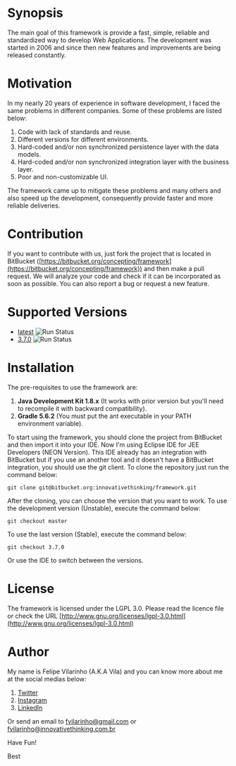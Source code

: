 Synopsis
========

The main goal of this framework is provide a fast, simple, reliable and standardized way to develop Web Applications.
The development was started in 2006 and since then new features and improvements are being released constantly.

Motivation
==========

In my nearly 20 years of experience in software development, I faced the same problems in different companies. Some of these problems are listed below:

1. Code with lack of standards and reuse.
2. Different versions for different environments.
3. Hard-coded and/or non synchronized persistence layer with the data models.
4. Hard-coded and/or non synchronized integration layer with the business layer.
5. Poor and non-customizable UI.

The framework came up to mitigate these problems and many others and also speed up the development, consequently provide faster and more reliable deliveries.

Contribution
============

If you want to contribute with us, just fork the project that is located in BitBucket ([https://bitbucket.org/concepting/framework](https://bitbucket.org/concepting/framework)) and then make a pull request. We will analyze your code and check if it can be incorporated as soon as possible. You can also report a bug or request a new feature.

Supported Versions
==================

* [latest](https://bitbucket.org/innovativethinking/framework) ![Run Status](https://api.shippable.com/projects/5ae3c2da5bc21c0600b41570/badge?branch=master)
* [3.7.0](https://bitbucket.org/innovativethinking/framework/src/master) ![Run Status](https://api.shippable.com/projects/5ae3c2da5bc21c0600b41570/badge?branch=master)

Installation
============

The pre-requisites to use the framework are:

1. **Java Development Kit 1.8.x** (It works with prior version but you'll need to recompile it with backward compatibility).
2. **Gradle 5.6.2** (You must put the ant executable in your PATH environment variable).

To start using the framework, you should clone the project from BitBucket and then import it into your IDE.
Now I'm using Eclipse IDE for JEE Developers (NEON Version). This IDE already has an integration with BitBucket but if you use an another tool and it doesn't have a BitBucket integration, you should use the git client. To clone the repository just run the command below:

`git clone git@bitbucket.org:innovativethinking/framework.git`

After the cloning, you can choose the version that you want to work.
To use the development version (Unstable), execute the command below:

`git checkout master`

To use the last version (Stable), execute the command below:

`git checkout 3.7.0`

Or use the IDE to switch between the versions.

License
=======

The framework is licensed under the LGPL 3.0. Please read the licence file or check the URL [http://www.gnu.org/licenses/lgpl-3.0.html](http://www.gnu.org/licenses/lgpl-3.0.html)

Author
======

My name is Felipe Vilarinho (A.K.A Vila) and you can know more about me at the social medias below:

1. [Twitter](https://www.twitter.com/fvilarinho)
2. [Instagram](https://www.instagram.com/fvilarinho)
3. [LinkedIn](https://br.linkedin.com/in/fvilarinho)

Or send an email to fvilarinho@gmail.com or fvilarinho@innovativethinking.com.br

Have Fun!

Best